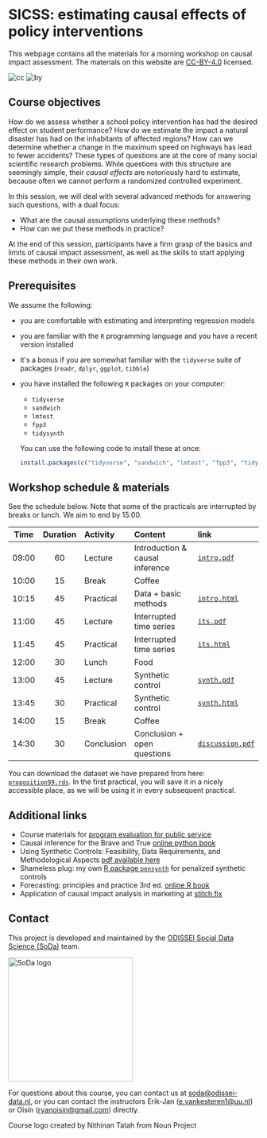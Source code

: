
# SICSS: estimating causal effects of policy interventions
This webpage contains all the materials for a morning workshop on causal impact assessment. The materials on this website are [CC-BY-4.0](https://creativecommons.org/licenses/by/4.0/) licensed.

![cc](https://mirrors.creativecommons.org/presskit/icons/cc.svg) ![by](https://mirrors.creativecommons.org/presskit/icons/by.svg)

## Course objectives

How do we assess whether a school policy intervention has had the desired effect on student performance? How do we estimate the impact a natural disaster has had on the inhabitants of affected regions? How can we determine whether a change in the maximum speed on highways has lead to fewer accidents? These types of questions are at the core of many social scientific research problems. While questions with this structure are seemingly simple, their _causal effects_ are notoriously hard to estimate, because often we cannot perform a randomized controlled experiment. 

In this session, we will deal with several advanced methods for answering such questions, with a dual focus:

- What are the causal assumptions underlying these methods?
- How can we put these methods in practice?

At the end of this session, participants have a firm grasp of the basics and limits of causal impact assessment, as well as the skills to start applying these methods in their own work.

## Prerequisites

We assume the following:

- you are comfortable with estimating and interpreting regression models
- you are familiar with the `R` programming language and you have a recent version installed
- it's a bonus if you are somewhat familiar with the `tidyverse` suite of packages (`readr`, `dplyr`, `ggplot`, `tibble`)
- you have installed the following `R` packages on your computer:
  - `tidyverse`
  - `sandwich`
  - `lmtest`
  - `fpp3`
  - `tidysynth`

  You can use the following code to install these at once:
  ```r
  install.packages(c("tidyverse", "sandwich", "lmtest", "fpp3", "tidysynth"))
  ```

## Workshop schedule & materials

See the schedule below. Note that some of the practicals are interrupted by breaks or lunch. We aim to end by 15:00.

| Time  | Duration | Activity     | Content                            | link |
| :---: | :------: | :----------- | :--------------------------------- | :--- |
| 09:00 | 60       | Lecture      | Introduction & causal inference    | [`intro.pdf`](./lectures/01_introduction/intro.pdf) |
| 10:00 | 15       | Break        | Coffee                             |      |
| 10:15 | 45       | Practical    | Data + basic methods               | [`intro.html`](./practicals/01_introduction/intro.html) |
| 11:00 | 45       | Lecture      | Interrupted time series            | [`its.pdf`](./lectures/02_its/its.pdf)    |
| 11:45 | 45       | Practical    | Interrupted time series            | [`its.html`](./practicals/02_its/its.html) |
| 12:00 | 30       | Lunch        | Food                               |      |
| 13:00 | 45       | Lecture      | Synthetic control                  | [`synth.pdf`](./lectures/03_synth/synth.pdf) |
| 13:45 | 30       | Practical    | Synthetic control                  | [`synth.html`](./practicals/03_synth/synth.html) |
| 14:00 | 15       | Break        | Coffee                             |      |
| 14:30 | 30       | Conclusion   | Conclusion + open questions        | [`discussion.pdf`](./lectures/04_discussion/discussion.pdf)    |

You can download the dataset we have prepared from here: [`proposition99.rds`](./data/proposition99.rds). In the first practical, you will save it in a nicely accessible place, as we will be using it in every subsequent practical.

## Additional links

- Course materials for [program evaluation for public service](https://evalsp23.classes.andrewheiss.com/)
- Causal inference for the Brave and True [online python book](https://matheusfacure.github.io/python-causality-handbook/landing-page.html)
- Using Synthetic Controls: Feasibility, Data Requirements, and Methodological Aspects [pdf available here](https://www.aeaweb.org/articles?id=10.1257/jel.20191450)
- Shameless plug: my own [R package `pensynth`](https://github.com/vankesteren/pensynth) for penalized synthetic controls
- Forecasting: principles and practice 3rd ed. [online R book](https://otexts.com/fpp3/)
- Application of causal impact analysis in marketing at [stitch fix](https://multithreaded.stitchfix.com/blog/2016/01/13/market-watch/)

## Contact

This project is developed and maintained by the [ODISSEI Social Data Science (SoDa)](https://odissei-soda.nl/) team.

<img src="https://odissei-soda.nl/images/logos/soda_logo.svg" alt="SoDa logo" width="250px"/> 

For questions about this course, you can contact us at [soda@odissei-data.nl](mailto:soda@odissei-data.nl), or you can contact the instructors Erik-Jan ([e.vankesteren1@uu.nl](mailto:e.vankesteren1@uu.nl)) or Oisín ([ryanoisin@gmail.com](mailto:ryanoisin@gmail.com)) directly.

Course logo created by Nithinan Tatah from Noun Project
